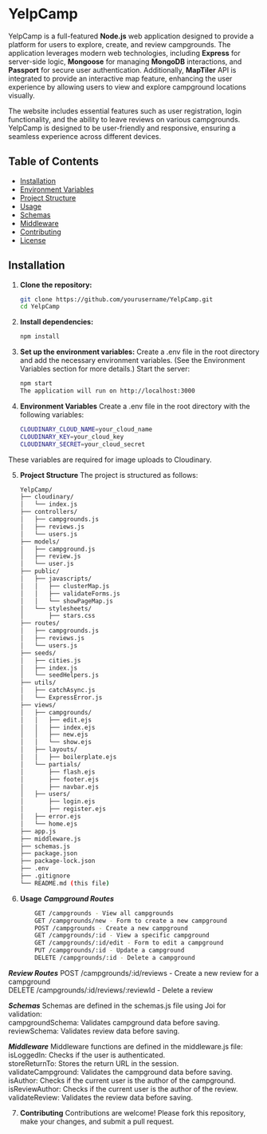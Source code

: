 # YelpCamp

YelpCamp is a full-featured <strong>Node.js</strong> web application designed to provide a platform for users to explore, create, and review campgrounds. The application leverages modern web technologies, including <strong>Express</strong> for server-side logic, <strong>Mongoose</strong> for managing <strong>MongoDB</strong> interactions, and <strong>Passport</strong> for secure user authentication. Additionally, <strong>MapTiler</strong> API is integrated to provide an interactive map feature, enhancing the user experience by allowing users to view and explore campground locations visually.

The website includes essential features such as user registration, login functionality, and the ability to leave reviews on various campgrounds. YelpCamp is designed to be user-friendly and responsive, ensuring a seamless experience across different devices.

## Table of Contents

- [Installation](#installation)
- [Environment Variables](#environment-variables)
- [Project Structure](#project-structure)
- [Usage](#usage)
- [Schemas](#schemas)
- [Middleware](#middleware)
- [Contributing](#contributing)
- [License](#license)

## Installation

1. **Clone the repository:**

   ```bash
   git clone https://github.com/yourusername/YelpCamp.git
   cd YelpCamp
   
2. **Install dependencies:**
   ```bash
   npm install
   
3. **Set up the environment variables:**
Create a .env file in the root directory and add the necessary environment variables. (See the Environment Variables section for more details.)
Start the server:
   ```bash
   npm start
   The application will run on http://localhost:3000


4. **Environment Variables**
Create a .env file in the root directory with the following variables:
   ```bash
   CLOUDINARY_CLOUD_NAME=your_cloud_name
   CLOUDINARY_KEY=your_cloud_key
   CLOUDINARY_SECRET=your_cloud_secret

These variables are required for image uploads to Cloudinary. <br>


5. **Project Structure**
The project is structured as follows:
   ```bash
   YelpCamp/
   ├── cloudinary/
   │   └── index.js
   ├── controllers/
   │   ├── campgrounds.js
   │   ├── reviews.js
   │   └── users.js
   ├── models/
   │   ├── campground.js
   │   ├── review.js
   │   └── user.js
   ├── public/
   │   ├── javascripts/
   │   │   ├── clusterMap.js
   │   │   ├── validateForms.js
   │   │   └── showPageMap.js
   │   └── stylesheets/
   │       ├── stars.css
   ├── routes/
   │   ├── campgrounds.js
   │   ├── reviews.js
   │   └── users.js
   ├── seeds/
   │   ├── cities.js
   │   ├── index.js
   │   └── seedHelpers.js
   ├── utils/
   │   ├── catchAsync.js
   │   └── ExpressError.js
   ├── views/
   │   ├── campgrounds/
   │   │   ├── edit.ejs
   │   │   ├── index.ejs
   │   │   ├── new.ejs
   │   │   └── show.ejs
   │   ├── layouts/
   │   │   ├── boilerplate.ejs
   │   └── partials/
   │       ├── flash.ejs
   │       ├── footer.ejs
   │       ├── navbar.ejs
   │   ├── users/
   │       ├── login.ejs
   │       ├── register.ejs
   │   ├── error.ejs
   │   └── home.ejs
   ├── app.js
   ├── middleware.js
   ├── schemas.js
   ├── package.json
   ├── package-lock.json
   ├── .env
   ├── .gitignore
   └── README.md (this file)


7. **Usage**
***Campground Routes***
     ```bash
         GET /campgrounds - View all campgrounds
         GET /campgrounds/new - Form to create a new campground
         POST /campgrounds - Create a new campground
         GET /campgrounds/:id - View a specific campground
         GET /campgrounds/:id/edit - Form to edit a campground
         PUT /campgrounds/:id - Update a campground
         DELETE /campgrounds/:id - Delete a campground

***Review Routes***
      POST /campgrounds/:id/reviews - Create a new review for a campground <br>
      DELETE /campgrounds/:id/reviews/:reviewId - Delete a review<br>

***Schemas***
   Schemas are defined in the schemas.js file using Joi for validation: <br>
   campgroundSchema: Validates campground data before saving. <br>
   reviewSchema: Validates review data before saving.<br>

***Middleware***
   Middleware functions are defined in the middleware.js file:<br>
   isLoggedIn: Checks if the user is authenticated.<br>
   storeReturnTo: Stores the return URL in the session.<br>
   validateCampground: Validates the campground data before saving.<br>
   isAuthor: Checks if the current user is the author of the campground.<br>
   isReviewAuthor: Checks if the current user is the author of the review.<br>
   validateReview: Validates the review data before saving.<br>

7. **Contributing**
Contributions are welcome! Please fork this repository, make your changes, and submit a pull request.
